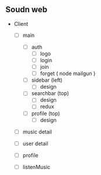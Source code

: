 ## Soudn web

- Client
    - [ ] main
        - [ ] auth
            - [ ] logo
            - [ ] login
            - [ ] join
            - [ ] forget ( node mailgun )
        - [ ] sidebar (left)
            - [ ] design
        - [ ] searchbar (top)
            - [ ] design
            - [ ] redux
        - [ ] profile (top)
            - [ ] design

    - [ ] music detail

    - [ ] user detail

    - [ ] profile

    - [ ] listenMusic
